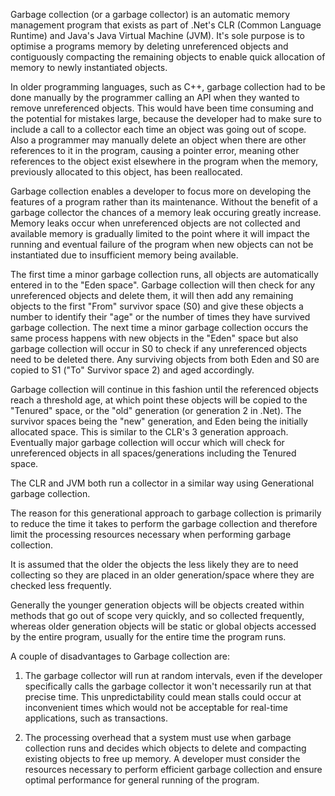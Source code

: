 Garbage collection (or a garbage collector) is an automatic memory management program that exists as part of .Net's CLR (Common Language Runtime) and Java's Java Virtual Machine (JVM). It's sole purpose is to optimise a programs memory by deleting unreferenced objects and contiguously compacting the remaining objects to enable quick allocation of memory to newly instantiated objects.

In older programming languages, such as C++, garbage collection had to be done manually by the programmer calling an API when they wanted to remove unreferenced objects. This would have been time consuming and the potential for mistakes large, because the developer had to make sure to include a call to a collector each time an object was going out of scope. Also a programmer may manually delete an object when there are other references to it in the program, causing a pointer error, meaning other references to the object exist elsewhere in the program when the memory, previously allocated to this object, has been reallocated.

Garbage collection enables a developer to focus more on developing the features of a program rather than its maintenance. Without the benefit of a garbage collector the chances of a memory leak occuring greatly increase. Memory leaks occur when unreferenced objects are not collected and available memory is gradually limited to the point where it will impact the running and eventual failure of the program when new objects can not be instantiated due to insufficient memory being available.

The first time a minor garbage collection runs, all objects are automatically entered in to the "Eden space". Garbage collection will then check for any unreferenced objects and delete them, it will then add any remaining objects to the first "From" survivor space (S0) and give these objects a number to identify their "age" or the number of times they have survived garbage collection. The next time a minor garbage collection occurs the same process happens with new objects in the "Eden" space but also garbage collection will occur in S0 to check if any unreferenced objects need to be deleted there. Any surviving objects from both Eden and S0 are copied to S1 ("To" Survivor space 2) and aged accordingly.

Garbage collection will continue in this fashion until the referenced objects reach a threshold age, at which point these objects will be copied to the "Tenured" space, or the "old" generation (or generation 2 in .Net). The survivor spaces being the "new" generation, and Eden being the initially allocated space. This is similar to the CLR's 3 generation approach. Eventually major garbage collection will occur which will check for unreferenced objects in all spaces/generations including the Tenured space.

The CLR and JVM both run a collector in a similar way using Generational garbage collection.

The reason for this generational approach to garbage collection is primarily to reduce the time it takes to perform the garbage collection and therefore limit the processing resources necessary when performing garbage collection.

It is assumed that the older the objects the less likely they are to need collecting so they are placed in an older generation/space where they are checked less frequently.

Generally the younger generation objects will be objects created within methods that go out of scope very quickly, and so collected frequently, whereas older generation objects will be static or global objects accessed by the entire program, usually for the entire time the program runs.

A couple of disadvantages to Garbage collection are:

1. The garbage collector will run at random intervals, even if the developer specifically calls the garbage collector it won't necessarily run at that precise time. This unpredictability could mean stalls could occur at inconvenient times which would not be acceptable for real-time applications, such as transactions.

2. The processing overhead that a system must use when garbage collection runs and decides which objects to delete and compacting existing objects to free up memory. A developer must consider the resources necessary to perform efficient garbage collection and ensure optimal performance for general running of the program.

&nbsp;

&nbsp;
